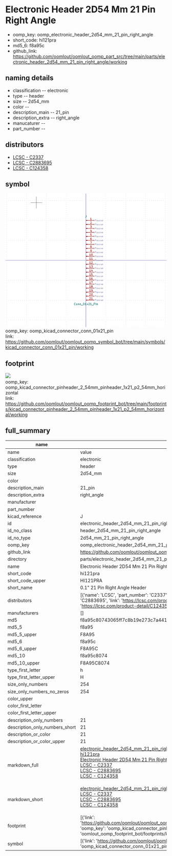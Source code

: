 # Electronic Header 2D54 Mm 21 Pin Right Angle

  
* oomp_key: oomp_electronic_header_2d54_mm_21_pin_right_angle 
* short_code: hi121pra
* md5_6: f8a95c  
* github_link: https://github.com/oomlout/oomlout_oomp_part_src/tree/main/parts/electronic_header_2d54_mm_21_pin_right_angle/working  
## naming details
* classification -- electronic
* type -- header
* size -- 2d54_mm
* color -- 
* description_main -- 21_pin
* description_extra -- right_angle
* manucaturer -- 
* part_number -- 

## distributors
* [LCSC - C2337](https://lcsc.com/product-detail/C2337.html)  
* [LCSC - C2883695](https://lcsc.com/product-detail/C2883695.html)  
* [LCSC - C124358](https://lcsc.com/product-detail/C124358.html)  


## symbol

![](symbol/0/working/working_600.png)  
oomp_key: oomp_kicad_connector_conn_01x21_pin  
link: https://github.com/oomlout/oomlout_oomp_symbol_bot/tree/main/symbols/kicad_connector_conn_01x21_pin/working  

## footprint

![](footprint/0/working/working_600.png)  
oomp_key: oomp_kicad_connector_pinheader_2_54mm_pinheader_1x21_p2_54mm_horizontal  
link: https://github.com/oomlout/oomlout_oomp_footprint_bot/tree/main/footprints/kicad_connector_pinheader_2_54mm_pinheader_1x21_p2_54mm_horizontal/working  

## full_summary
| name | value | 
| --- | --- | 
| name | value | 
| classification | electronic | 
| type | header | 
| size | 2d54_mm | 
| color |  | 
| description_main | 21_pin | 
| description_extra | right_angle | 
| manufacturer |  | 
| part_number |  | 
| kicad_reference | J | 
| id | electronic_header_2d54_mm_21_pin_right_angle | 
| id_no_class | header_2d54_mm_21_pin_right_angle | 
| id_no_type | 2d54_mm_21_pin_right_angle | 
| oomp_key | oomp_electronic_header_2d54_mm_21_pin_right_angle | 
| github_link | https://github.com/oomlout/oomlout_oomp_part_src/tree/main/parts/electronic_header_2d54_mm_21_pin_right_angle/working | 
| directory | parts/electronic_header_2d54_mm_21_pin_right_angle | 
| name | Electronic Header 2D54 Mm 21 Pin Right Angle | 
| short_code | hi121pra | 
| short_code_upper | HI121PRA | 
| short_name | 0.1" 21 Pin Right Angle Header | 
| distributors | [{'name': 'LCSC', 'part_number': 'C2337', 'link': 'https://lcsc.com/product-detail/C2337.html', 'id': 'distributor_lcsc'}, {'name': 'LCSC', 'part_number': 'C2883695', 'link': 'https://lcsc.com/product-detail/C2883695.html', 'id': 'distributor_lcsc'}, {'name': 'LCSC', 'part_number': 'C124358', 'link': 'https://lcsc.com/product-detail/C124358.html', 'id': 'distributor_lcsc'}] | 
| manufacturers | [] | 
| md5 | f8a95c80743065ff7c8b19e273c7a441 | 
| md5_5 | f8a95 | 
| md5_5_upper | F8A95 | 
| md5_6 | f8a95c | 
| md5_6_upper | F8A95C | 
| md5_10 | f8a95c8074 | 
| md5_10_upper | F8A95C8074 | 
| type_first_letter | h | 
| type_first_letter_upper | H | 
| size_only_numbers | 254 | 
| size_only_numbers_no_zeros | 254 | 
| color_upper |  | 
| color_first_letter |  | 
| color_first_letter_upper |  | 
| description_only_numbers | 21 | 
| description_only_numbers_short | 21 | 
| description_or_color | 21 | 
| description_or_color_upper | 21 | 
| markdown_full | [electronic_header_2d54_mm_21_pin_right_angle](https://github.com/oomlout/oomlout_oomp_part_src/tree/main/parts/electronic_header_2d54_mm_21_pin_right_angle/working)<br>[hi121pra](https://github.com/oomlout/oomlout_oomp_part_src/tree/main/parts/electronic_header_2d54_mm_21_pin_right_angle/working)<br>[Electronic Header 2D54 Mm 21 Pin Right Angle](https://github.com/oomlout/oomlout_oomp_part_src/tree/main/parts/electronic_header_2d54_mm_21_pin_right_angle/working)<br>[LCSC - C2337<br>](https://lcsc.com/product-detail/C2337.html)[LCSC - C2883695<br>](https://lcsc.com/product-detail/C2883695.html)[LCSC - C124358<br>](https://lcsc.com/product-detail/C124358.html)<br> | 
| markdown_short | [electronic_header_2d54_mm_21_pin_right_angle](https://github.com/oomlout/oomlout_oomp_part_src/tree/main/parts/electronic_header_2d54_mm_21_pin_right_angle/working)<br>[LCSC - C2337<br>](https://lcsc.com/product-detail/C2337.html)[LCSC - C2883695<br>](https://lcsc.com/product-detail/C2883695.html)[LCSC - C124358<br>](https://lcsc.com/product-detail/C124358.html)<br> | 
| footprint | [{'link': 'https://github.com/oomlout/oomlout_oomp_footprint_bot/tree/main/foootprntss/kicad_connector_pinheader_2_54mm_pinheader_1x21_p2_54mm_horizontal', 'oomp_key': 'oomp_kicad_connector_pinheader_2_54mm_pinheader_1x21_p2_54mm_horizontal', 'directory': 'oomlout_oomp_footprint_bot/footprints/kicad_connector_pinheader_2_54mm_pinheader_1x21_p2_54mm_horizontal//working/working.kicad_mod'}] | 
| symbol | [{'link': 'https://github.com/oomlout/oomlout_oomp_symbol_bot/tree/main/symbols/kicad_connector_conn_01x21_pin', 'oomp_key': 'oomp_kicad_connector_conn_01x21_pin', 'directory': 'oomlout_oomp_symbol_bot/symbols/kicad_connector_conn_01x21_pin//working/working.kicad_sym'}] | 
